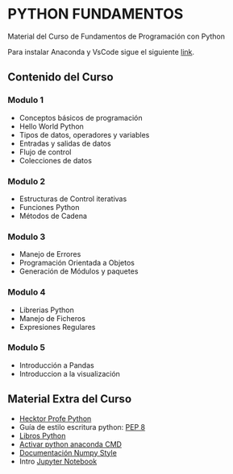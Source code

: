 # PYTHON FUNDAMENTOS
Material del Curso de Fundamentos de Programación con Python

Para instalar Anaconda y VsCode sigue el siguiente [link](https://gdelgador.github.io/PythonFundamentos/index.html).

## Contenido del Curso

### Modulo 1
- Conceptos básicos de programación
- Hello World Python
- Tipos de datos, operadores y variables
- Entradas y salidas de datos
- Flujo de control
- Colecciones de datos

### Modulo 2
- Estructuras de Control iterativas
- Funciones Python
- Métodos de Cadena

### Modulo 3
- Manejo de Errores
- Programación Orientada a Objetos
- Generación de Módulos y paquetes

### Modulo 4
- Librerias Python
- Manejo de Ficheros
- Expresiones Regulares

### Modulo 5
- Introducción a Pandas
- Introduccion a la visualización


## Material Extra del Curso

- [Hecktor Profe Python](https://docs.hektorprofe.net/python/) 
- Guía de estilo escritura python: [PEP 8](https://www.python.org/dev/peps/pep-0008/?fbclid=IwAR1nA1UklLNW22-9t32Clybzyczj_i6EMA1fJdk9TwUe-OXLSriPQH9xKhE)
- [Libros Python](https://drive.google.com/drive/folders/1u_dg31pkLasj2H3L4VO2QUNFnYpA9bn1?usp=sharing) 
- [Activar python anaconda CMD](https://stackoverflow.com/questions/49616399/windows-anaconda-python-is-not-recognized-as-an-internal-or-external-command)
- [Documentación Numpy Style](https://numpydoc.readthedocs.io/en/latest/format.html)
- Intro [Jupyter Notebook](https://www.youtube.com/watch?v=CwbMaSkKDZg&ab_channel=RafaGonzalezGouveia)